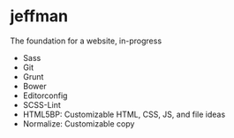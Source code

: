 # jeffman
The foundation for a website, in-progress

- Sass
- Git
- Grunt
- Bower
- Editorconfig
- SCSS-Lint
- HTML5BP: Customizable HTML, CSS, JS, and file ideas
- Normalize: Customizable copy
